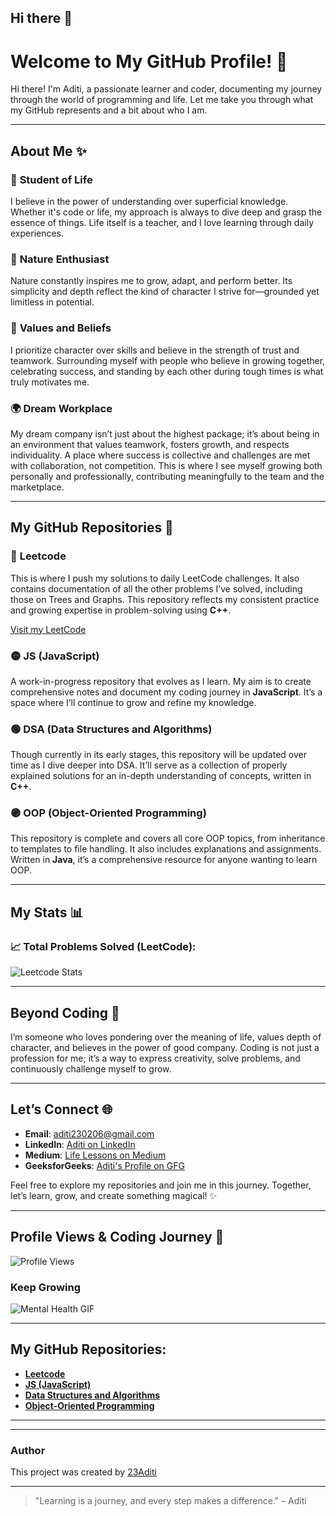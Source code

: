 ## Hi there 👋

# Welcome to My GitHub Profile! 🌟

Hi there! I'm Aditi, a passionate learner and coder, documenting my journey through the world of programming and life. Let me take you through what my GitHub represents and a bit about who I am.

---

## About Me ✨

### 🌱 **Student of Life**
I believe in the power of understanding over superficial knowledge. Whether it's code or life, my approach is always to dive deep and grasp the essence of things. Life itself is a teacher, and I love learning through daily experiences.

### 🌿 **Nature Enthusiast**
Nature constantly inspires me to grow, adapt, and perform better. Its simplicity and depth reflect the kind of character I strive for—grounded yet limitless in potential.

### 🤝 **Values and Beliefs**
I prioritize character over skills and believe in the strength of trust and teamwork. Surrounding myself with people who believe in growing together, celebrating success, and standing by each other during tough times is what truly motivates me.

### 🌍 **Dream Workplace**
My dream company isn’t just about the highest package; it’s about being in an environment that values teamwork, fosters growth, and respects individuality. A place where success is collective and challenges are met with collaboration, not competition. This is where I see myself growing both personally and professionally, contributing meaningfully to the team and the marketplace.

---

## My GitHub Repositories 🚀

### 🔵 **Leetcode**
This is where I push my solutions to daily LeetCode challenges. It also contains documentation of all the other problems I’ve solved, including those on Trees and Graphs. This repository reflects my consistent practice and growing expertise in problem-solving using **C++**.

[Visit my LeetCode](https://leetcode.com/u/ADITI_23_02/)

### 🟡 **JS (JavaScript)**
A work-in-progress repository that evolves as I learn. My aim is to create comprehensive notes and document my coding journey in **JavaScript**. It’s a space where I’ll continue to grow and refine my knowledge.

### 🟢 **DSA (Data Structures and Algorithms)**
Though currently in its early stages, this repository will be updated over time as I dive deeper into DSA. It’ll serve as a collection of properly explained solutions for an in-depth understanding of concepts, written in **C++**.

### 🟣 **OOP (Object-Oriented Programming)**
This repository is complete and covers all core OOP topics, from inheritance to templates to file handling. It also includes explanations and assignments. Written in **Java**, it’s a comprehensive resource for anyone wanting to learn OOP.

---

## My Stats 📊


### 📈 **Total Problems Solved (LeetCode)**:  
<!--**LeetCode:** ![LeetCode Badge](https://img.shields.io/badge/LeetCode-%20%F0%9F%92%96-%231F8F00)  
**GFG:** ![GFG Badge](https://img.shields.io/badge/GFG-%20%F0%9F%92%96-%23E76F51)  
**Total Solved:** `[Auto-Updating Counter Placeholder]`-->

![Leetcode Stats](https://leetcard.jacoblin.cool/ADITI_23_02?theme=unicorn)



---

## Beyond Coding 🌟
I’m someone who loves pondering over the meaning of life, values depth of character, and believes in the power of good company. Coding is not just a profession for me; it’s a way to express creativity, solve problems, and continuously challenge myself to grow.

---

## Let’s Connect 🌐
- **Email**: [aditi230206@gmail.com](mailto:aditi230206@gmail.com)
- **LinkedIn**: [Aditi on LinkedIn](https://www.linkedin.com/feed/)
- **Medium**: [Life Lessons on Medium](https://medium.com/@ADITI23)
- **GeeksforGeeks**: [Aditi's Profile on GFG](https://www.geeksforgeeks.org/user/aditi2ysny/)

Feel free to explore my repositories and join me in this journey. Together, let’s learn, grow, and create something magical! ✨

---

## Profile Views & Coding Journey 📌

![Profile Views](https://komarev.com/ghpvc/?username=23Aditi)


### Keep Growing

![Mental Health GIF](https://media.giphy.com/media/gHL0GceDO9omiSXFLQ/giphy.gif)

---

## My GitHub Repositories:

- [**Leetcode**](https://github.com/23Aditi/LeetCode)
- [**JS (JavaScript)**](https://github.com/23Aditi/JS)
- [**Data Structures and Algorithms**](https://github.com/23Aditi/Data-Structures-and-Algorithms)
- [**Object-Oriented Programming**](https://github.com/23Aditi/Object-Oriented-Programming)

---
-----------------------

### Author 

This project was created by [23Aditi](https://github.com/23Aditi)

-----------------------


> "Learning is a journey, and every step makes a difference." – Aditi

